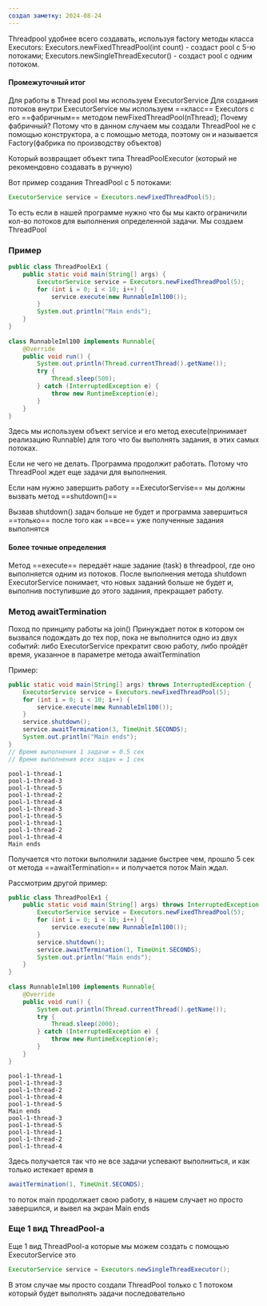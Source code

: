 ```yaml
---
создал заметку: 2024-08-24
---
```

Threadpool удобнее всего создавать, используя factory
методы класса Executors:
Executors.newFixedThreadPool(int count) - создаст pool c 5-ю потоками;
Executors.newSingleThreadExecutor() - создаст pool с одним потоком.

#### Промежуточный итог

Для работы в Thread pool мы используем ExecutorService 
Для создания потоков внутри ExecutorService мы используем ==класс== Executors
с его ==фабричным== методом newFixedThreadPool(nThread);
Почему фабричный? Потому что в данном случаем мы создали ThreadPool не с помощью 
конструктора, а с помощью метода, поэтому он и называется Factory(фабрика по производству объектов)
 
Который возвращает объект типа ThreadPoolExecutor (который не рекомендовно создавать в ручную) 


Вот пример создания ThreadPool с 5 потоками: 

```java
ExecutorService service = Executors.newFixedThreadPool(5);
```

То есть если в нашей программе нужно что бы мы както ограничили кол-во потоков для выполнения определенной задачи. Мы создаем ThreadPool

### Пример

```java
public class ThreadPoolEx1 {  
    public static void main(String[] args) {  
        ExecutorService service = Executors.newFixedThreadPool(5);  
        for (int i = 0; i < 10; i++) {  
            service.execute(new RunnableIml100());  
        }  
        System.out.println("Main ends");  
    }  
}  
  
class RunnableIml100 implements Runnable{  
    @Override  
    public void run() {  
        System.out.println(Thread.currentThread().getName());  
        try {  
            Thread.sleep(500);  
        } catch (InterruptedException e) {  
            throw new RuntimeException(e);  
        }  
    }  
}
```

Здесь мы используем объект service и его метод execute(принимает реализацию Runnable) для того что бы выполнять задания, в этих самых потоках. 

Если не чего не делать. Программа продолжит работать. Потому что ThreadPool ждет еще задачи для выполнения. 

Если нам нужно завершить работу ==ExecutorServise== мы должны вызвать метод ==shutdown()==

Вызвав shutdown() задач больше не будет и программа завершиться ==только== после того как ==все== уже полученные задания выполнятся 

#### Более точные определения 
Метод ==execute== передаёт наше задание (task) в threadpool,
где оно выполняется одним из потоков.
После выполнения метода shutdown ExecutorService
понимает, что новых заданий больше не будет и, выполнив
поступившие до этого задания, прекращает работу.


### Метод awaitTermination 
Поход по принципу работы на join()
Принуждает поток в котором он вызвался подождать до тех пор, пока не выполнится одно
из двух событий: либо ExecutorService прекратит свою
работу, либо пройдёт время, указанное в параметре
метода awaitTermination

Пример: 

```java
public static void main(String[] args) throws InterruptedException {  
    ExecutorService service = Executors.newFixedThreadPool(5);  
    for (int i = 0; i < 10; i++) {  
        service.execute(new RunnableIml100());  
    }  
    service.shutdown();  
    service.awaitTermination(3, TimeUnit.SECONDS);  
    System.out.println("Main ends");  
}
// Время выполнения 1 задачи = 0.5 сек 
// Время выполнения всех задач = 1 сек
```
```text
pool-1-thread-1
pool-1-thread-3
pool-1-thread-5
pool-1-thread-2
pool-1-thread-4
pool-1-thread-3
pool-1-thread-5
pool-1-thread-1
pool-1-thread-2
pool-1-thread-4
Main ends
```

Получается что потоки выполнили задание быстрее чем, прошло 5 сек от метода 
==awaitTermination== и получается поток Main ждал. 

Рассмотрим другой пример: 

```java
public class ThreadPoolEx1 {  
    public static void main(String[] args) throws InterruptedException {  
        ExecutorService service = Executors.newFixedThreadPool(5);  
        for (int i = 0; i < 10; i++) {  
            service.execute(new RunnableIml100());  
        }  
        service.shutdown();  
        service.awaitTermination(1, TimeUnit.SECONDS);  
        System.out.println("Main ends");  
    }  
}  
  
class RunnableIml100 implements Runnable{  
    @Override  
    public void run() {  
        System.out.println(Thread.currentThread().getName());  
        try {  
            Thread.sleep(2000);  
        } catch (InterruptedException e) {  
            throw new RuntimeException(e);  
        }  
    }  
}
```

```text
pool-1-thread-1
pool-1-thread-3
pool-1-thread-2
pool-1-thread-4
pool-1-thread-5
Main ends
pool-1-thread-3
pool-1-thread-5
pool-1-thread-1
pool-1-thread-2
pool-1-thread-4
```

Здесь получается так что не все задачи успевают выполниться, и как только истекает время в 
```java
awaitTermination(1, TimeUnit.SECONDS);  
```

то поток main продолжает свою работу, в нашем случает но просто завершился, и вывел на экран Main ends

### Еще 1 вид ThreadPool-a

Еще 1 вид ThreadPool-a которые мы можем создать с помощью ExecutorService это 

```java
ExecutorService service = Executors.newSingleThreadExecutor();
```

В этом случае мы просто создали ThreadPool только с 1 потоком который будет выполнять задачи последовательно